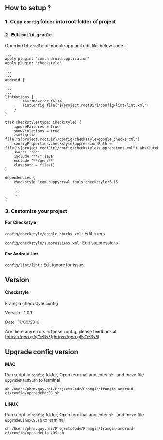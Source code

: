 ## How to setup ?

### 1. Copy `config` folder into root folder of project
### 2. Edit `build.gradle`

Open `build.gradle` of module app and edit like below code :

```
...
apply plugin: 'com.android.application'
apply plugin: 'checkstyle'
...
...
...
android {
...
...
...
lintOptions {
        abortOnError false
        lintConfig file("${project.rootDir}/config/lint/lint.xml")
    }
}

task checkstyle(type: Checkstyle) {
    ignoreFailures = true
    showViolations = true
    configFile file("${project.rootDir}/config/checkstyle/google_checks.xml")
    configProperties.checkstyleSuppressionsPath = file("${project.rootDir}/config/checkstyle/suppressions.xml").absolutePath
    source 'src'
    include '**/*.java'
    exclude '**/gen/**'
    classpath = files()
}

dependencies {
    checkstyle 'com.puppycrawl.tools:checkstyle:6.15'
    ...
    ...
    ...
}

```

### 3. Customize your project

#### For Checkstyle
`config/checkstyle/google_checks.xml` : Edit rulers

`config/checkstyle/suppressions.xml` : Edit suppressions

#### For Android Lint
`config/lint/lint` : Edit ignore for issue



## Version

#### Checkstyle

Framgia checkstyle config

Version : 1.0.1

Date : 11/03/2016

Are there any errors in these config, please feedback at [https://goo.gl/yOzBx5](https://goo.gl/yOzBx5)

## Upgrade config version

#### MAC

Run script in `config` folder, Open terminal and enter `sh ` and move file `upgradeMacOS.sh` to terminal

```
sh /Users/pham.quy.hai/ProjectsCode/Framgia/framgia-android-ci/config/upgradeMacOS.sh 
```

#### LINUX

Run script in `config` folder, Open terminal and enter `sh ` and move file `upgradeLinuxOS.sh` to terminal

```
sh /Users/pham.quy.hai/ProjectsCode/Framgia/framgia-android-ci/config/upgradeLinuxOS.sh 
```